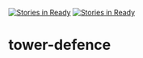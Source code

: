 [![Stories in Ready](https://badge.waffle.io/Dataen/tower-defence.png?label=ready&title=Ready)](https://waffle.io/Dataen/tower-defence)
[![Stories in Ready](https://badge.waffle.io/Dataen/tower-defence.png?label=ready&title=Ready)](https://waffle.io/Dataen/tower-defence)
# tower-defence